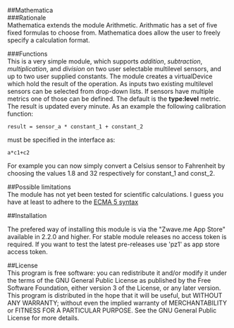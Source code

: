 ##Mathematica    
###Rationale    
Mathematica extends the module Arithmetic. Arithmatic has a set of five fixed formulas to choose from. Mathematica does allow the user to freely specify a calculation format. 

###Functions    
This is a very simple module, which supports *addition*, *subtraction*, *multiplication*, and *division* on two user selectable multilevel sensors, and up to two user supplied constants.
The module creates a virtualDevice which hold the result of the operation. As inputs two existing multilevel sensors can be selected from drop-down lists. If sensors have multiple metrics one of those can be defined. The default is the **type:level** metric. The result is updated every minute. As an example the following calibration function:      

```
result = sensor_a * constant_1 + constant_2
```
must be specified in the interface as:    
```     
a*c1+c2 
```        

For example you can now simply convert a Celsius sensor to Fahrenheit by choosing the values 1.8 and 32 respectively for constant_1 and const_2.

##Possible limitations      
The module has not yet been tested for scientific calculations. I guess you have at least to adhere to the [ECMA 5 syntax](http://www.ecma-international.org/ecma-262/5.1/#sec-15.8)

##Installation

The prefered way of installing this module is via the "Zwave.me App Store" available in 2.2.0 and higher. For stable module releases no access token is required. If you want to test the latest pre-releases use 'pz1' as app store access token.

##License    
This program is free software: you can redistribute it and/or modify it under the terms of the GNU General Public License as published by the Free Software Foundation, either version 3 of the License, or any later version.    
This program is distributed in the hope that it will be useful, but WITHOUT ANY WARRANTY; without even the implied warranty of MERCHANTABILITY or FITNESS FOR A PARTICULAR PURPOSE. See the GNU General Public License for more details.    
